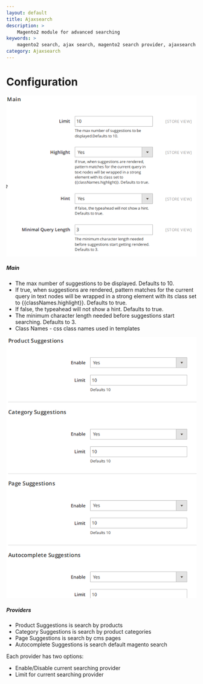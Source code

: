 ```yaml
---
layout: default
title: Ajaxsearch
description: >
    Magento2 module for advanced searching
keywords: >
    magento2 search, ajax search, magento2 search provider, ajaxsearch
category: Ajaxsearch
---
```


# Configuration

![Ajaxsearch configuration](/images/m2/ajaxsearch/configuration-main.png)

##### Main

- The max number of suggestions to be displayed. Defaults to 10.
- If true, when suggestions are rendered, pattern matches for the current query in text nodes will be wrapped in a strong element with its class set to {{classNames.highlight}}. Defaults to true.
- If false, the typeahead will not show a hint. Defaults to true.
- The minimum character length needed before suggestions start searching. Defaults to 3.
- Class Names - css class names used in templates

![Ajaxsearch configuration](/images/m2/ajaxsearch/configuration-suggestions.png)

##### Providers

- Product Suggestions is search by products
- Category Suggestions is search by product categories
- Page Suggestions is search by cms pages
- Autocomplete Suggestions is search default magento search

Each provider has two options:

- Enable/Disable current searching provider
- Limit for current searching provider
